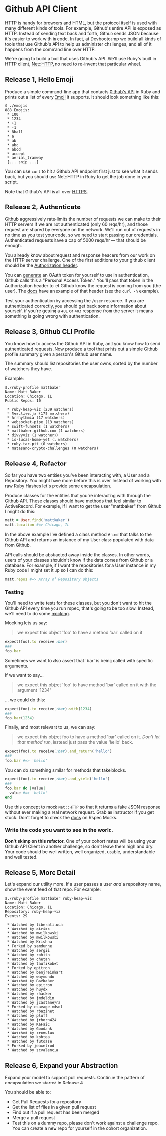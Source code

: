 # Github API Client

HTTP is handy for browsers and HTML, but the protocol itself is used with many different kinds of tools. For example, Github's entire API is exposed as HTTP. Instead of sending text back and forth, Github sends JSON because it's easier to work with in code. In fact, at Devbootcamp we build all kinds of tools that use Github's API to help us administer challenges, and all of it happens from the command line over HTTP.

We're going to build a tool that uses Github's API. We'll use Ruby's built in HTTP client, [Net::HTTP](http://www.ruby-doc.org/stdlib-2.1.3/libdoc/net/http/rdoc/Net/HTTP.html), no need to re-invent that particular wheel.

## Release 1, Hello Emoji

Produce a simple command-line app that contacts [Github's API](https://developer.github.com/v3/) in Ruby and prints out a list of every [Emoji](https://developer.github.com/v3/emojis/) it supports. It should look something like this:

```
$ ./emojis
888 Emojis:
 * 100
 * 1234
 * +1
 * -1
 * 8ball
 * a
 * ab
 * abc
 * abcd
 * accept
 * aerial_tramway
 [... snip ...]
```

You can use `curl` to hit a Github API endpoint first just to see what it sends back, but you should use Net::HTTP in Ruby to get the job done in your script.

Note that Github's API is all over [HTTPS](http://ruby-doc.org/stdlib-2.1.5/libdoc/net/http/rdoc/Net/HTTP.html#class-Net::HTTP-label-HTTPS).

## Release 2, Authenticate
Github aggressively rate-limits the number of requests we can make to their HTTP servers if we are not authenticated (only 60 reqs/hr), and those request are shared by everyone on the network. We'll run out of requests in no time as you test your code, so we need to start passing our credentials. Authenticated requests have a cap of 5000 reqs/hr — that should be enough.

You already know about request and response headers from our work on the HTTP server challenge. One of the first additions to your github client should be the [Authorization header](https://developer.github.com/v3/#authentication).

You can [generate](https://github.com/settings/tokens) an OAuth token for yourself to use in authentication, Github calls this a "Personal Access Token." You'll pass that token in the Authorization header to let Github know the request is coming from you (the user). The [docs](https://developer.github.com/v3/#authentication) have an example of that header (see the `curl -h` example).

Test your authentication by accessing the `/user` resource. If you are authenticated correctly, you should get back some information about yourself. If you're getting a `401` or `403` response from the server it means something is going wrong with authentication.

## Release 3, Github CLI Profile

You know how to access the Github API in Ruby, and you know how to send authenticated requests. Now produce a tool that prints out a simple Github profile summary given a person's Github user name.

The summary should list repositories the user owns, sorted by the number of watchers they have.

Example:

```
$./ruby-profile mattbaker
Name: Matt Baker
Location: Chicago, IL
Public Repos: 10

 * ruby-heap-viz (239 watchers)
 * Reactive.js (179 watchers)
 * Arrhythmia (17 watchers)
 * websocket-pipe (13 watchers)
 * swift-funsets (1 watchers)
 * mattbaker.github.com (1 watchers)
 * divvyviz (1 watchers)
 * is-lucas-home-yet (1 watchers)
 * ruby-tar-pit (0 watchers)
 * matasano-crypto-challenges (0 watchers)
```

## Release 4, Refactor

So far you have two entities you've been interacting with, a User and a Repository. You might have more before this is over. Instead of working with raw Ruby Hashes let's provide some encapsulation.

Produce classes for the entities that you're interacting with through the Github API. These classes should have methods that feel similar to ActiveRecord. For example, if I want to get the user "mattbaker" from Github I might do this:

```ruby
matt = User.find('mattbaker')
matt.location #=> Chicago, IL
```

In the above example I've defined a class method `#find` that talks to the Github API and returns an instance of my User class populated with data from Github.

API calls should be abstracted away inside the classes. In other words, users of your classes shouldn't know if the data comes from Github or a database. For example, if I want the repositories for a User instance in my Ruby code I might set it up so I can do this:

```ruby
matt.repos #=> Array of Repository objects
```

### Testing

You'll need to write tests for these classes, but you don't want to hit the Github API every time you run rspec, that's going to be too slow. Instead, we'll need to do some [mocking](https://github.com/rspec/rspec-mocks).

Mocking lets us say:

> we expect this object 'foo' to have a method 'bar' called on it

```ruby
expect(foo).to receive(:bar)
###
foo.bar
```

Sometimes we want to also assert that 'bar' is being called with specific arguments.

If we want to say...

> we expect this object 'foo' to have method 'bar' called on it with the argument '1234'

... we could do this:

```ruby
expect(foo).to receive(:bar).with(1234)
###
foo.bar(1234)
```

Finally, and most relevant to us, we can say:

> we expect this object foo to have a method 'bar' called on it. _Don't let that method run_, instead just pass the value 'hello' back.

```ruby
expect(foo).to receive(:bar).and_return('hello')
###
foo.bar #=> 'hello'
```

You can do something similar for methods that take blocks.

```ruby
expect(foo).to receive(:bar).and_yield('hello')
###
foo.bar do |value|
  value #=> 'hello'
end
```

Use this concept to mock `Net::HTTP` so that it returns a fake JSON response without ever making a real network request. Grab an instructor if you get stuck. Don't forget to check the [docs](https://github.com/rspec/rspec-mocks) on Rspec Mocks.

### Write the code you want to see in the world.

**Don't skimp on this refactor.** One of your cohort mates will be using your Github API Client in another challenge, so don't leave them high and dry. Your code should be well written, well organized, usable, understandable and well tested. 

## Release 5, More Detail

Let's expand our utility more. If a user passes a user _and_ a repository name, show the event feed of that repo. For example:

```
$./ruby-profile mattbaker ruby-heap-viz
Name: Matt Baker
Location: Chicago, IL
Repository: ruby-heap-viz
Events: 29

 * Watched by liberatiluca
 * Watched by airios
 * Watched by mwilkowski
 * Watched by mwilkowski
 * Watched by Krishna
 * Forked by samdunne
 * Watched by sergii
 * Watched by rohitn
 * Watched by chetan
 * Watched by taufikobet
 * Forked by epitron
 * Watched by benjreinhart
 * Watched by waymondo
 * Watched by RaVbaker
 * Watched by epitron
 * Watched by huydx
 * Watched by rhacker
 * Watched by jmdeldin
 * Watched by jcastaneyra
 * Forked by csavage-mdsol
 * Watched by rbazinet
 * Watched by pluff
 * Watched by jrhorn424
 * Watched by KaFaiC
 * Watched by Goodank
 * Watched by cromulus
 * Watched by kobtea
 * Watched by futoase
 * Forked by jeaxelrod
 * Watched by scvalencia
```

## Release 6, Expand your Abstraction

Expand your model to support pull requests. Continue the pattern of encapsulation we started in Release 4.

You should be able to:
 
 * Get Pull Requests for a repository
 * Get the list of files in a given pull request
 * Find out if a pull request has been merged
 * Merge a pull request
  * Test this on a dummy repo, please don't work against a challenge repo. You can create a new repo for yourself in the cohort organization.
